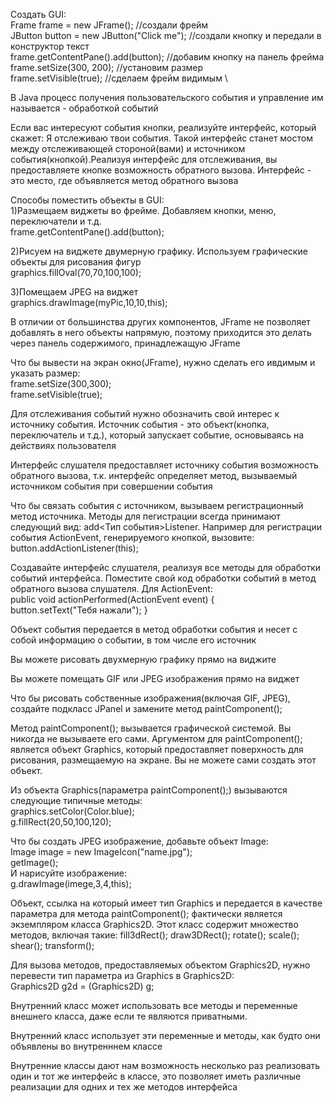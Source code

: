 Создать GUI:\
Frame frame = new JFrame(); //создали фрейм \
JButton button = new JButton("Click me"); //создали кнопку и передали в конструктор текст \
frame.getContentPane().add(button); //добавим кнопку на панель фрейма \
frame.setSize(300, 200); //установим размер \
frame.setVisible(true); //сделаем фрейм видимым \

В Java процесс получения пользовательского события и управление им называется - обработкой событий

Если вас интересуют события кнопки, реализуйте интерфейс, который скажет: Я отслеживаю твои события. Такой интерфейс
станет мостом между отслеживающей стороной(вами) и источником события(кнопкой).Реализуя интерфейс для отслеживания, вы
предоставляете кнопке возможность обратного вызова. Интерфейс - это место, где объявляется метод обратного вызова

Способы поместить объекты в GUI:\
1)Размещаем виджеты во фрейме. Добавляем кнопки, меню, переключатели и т.д.\
frame.getContentPane().add(button);

2)Рисуем на виджете двумерную графику. Используем графические объекты для рисования фигур\
graphics.fillOval(70,70,100,100);

3)Помещаем JPEG на виджет\
graphics.drawImage(myPic,10,10,this);

В отличии от большинства других компонентов, JFrame не позволяет добавлять в него объекты напрямую, поэтому приходится это делать через панель содержимого, принадлежащую JFrame

Что бы вывести на экран окно(JFrame), нужно сделать его ивдимым и указать размер:\
frame.setSize(300,300);\
frame.setVisible(true);

Для отслеживания событий нужно обозначить свой интерес к источнику события. Источник события - это объект(кнопка, переключатель и т.д.), который запускает событие, основываясь на действиях пользователя

Интерфейс слушателя предоставляет источнику события возможность обратного вызова, т.к. интерфейс определяет метод, вызываемый источником события при совершении события

Что бы связать события с источником, вызываем регистрационный метод источника. Методы для пегистрации всегда принимают следующий вид: add<Тип события>Listener. Например для регистрации события ActionEvent, генерируемого кнопкой, вызовите:\
button.addActionListener(this);

Создавайте интерфейс слушателя, реализуя все методы для обработки событий интерфейса. Поместите свой код обработки событий в метод обратного вызова слушателя. Для ActionEvent:\
public void actionPerformed(ActionEvent event) {\
button.setText("Тебя нажали"); }

Объект события передается в метод обработки события и несет с собой информацию о событии, в том числе его источник

Вы можете рисовать двухмерную графику прямо на виджите

Вы можете помещать GIF или JPEG изображения прямо на виджет

Что бы рисовать собственные изображения(включая GIF, JPEG), создайте подкласс JPanel и замените метод paintComponent();

Метод paintComponent(); вызывается графической системой. Вы никогда не вызываете его сами. Аргументом для paintComponent(); является объект Graphics, который предоставляет поверхность для рисования, размещаемую на экране. Вы не можете сами создать этот объект.

Из объекта Graphics(параметра paintComponent();) вызываются следующие типичные методы:\
graphics.setColor(Color.blue);\
g.fillRect(20,50,100,120);

Что бы создать JPEG изображение, добавьте объект Image:\
Image image = new ImageIcon("name.jpg");\
getImage();\
И нарисуйте изображение:\
g.drawImage(imege,3,4,this);

Объект, ссылка на который имеет тип Graphics и передается в качестве параметра для метода paintComponent(); фактически является экземпляром класса Graphics2D. Этот класс содержит множество методов, включая такие: fill3dRect(); draw3DRect(); rotate(); scale(); shear(); transform();

Для вызова методов, предоставляемых объектом Graphics2D, нужно перевести тип параметра из Graphics в Graphics2D:\
Graphics2D g2d = (Graphics2D) g;

Внутренний класс может использовать все методы и переменные внешнего класса, даже если те являются приватными.

Внутренний класс использует эти переменные и методы, как будто они объявлены во внутренннем классе

Внутренние классы дают нам возможность несколько раз реализовать один и тот же интерфейс в классе, это позволяет иметь различные реализации для одних и тех же методов интерфейса

